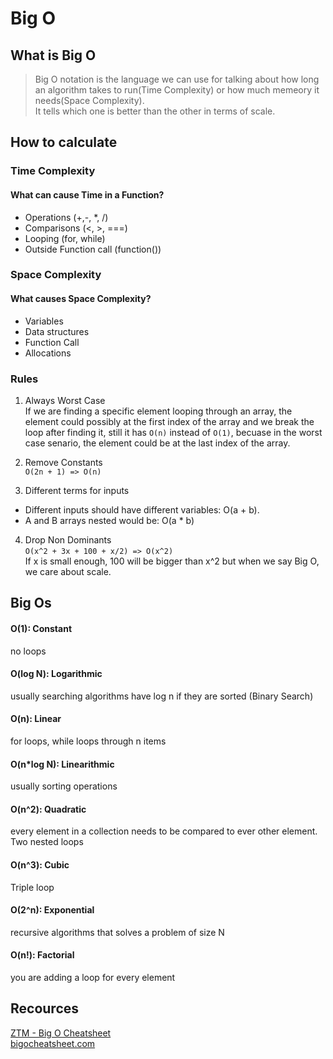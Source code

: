# Big O

## What is Big O

> Big O notation is the language we can use for talking about how long an algorithm takes to run(Time Complexity) or how much memeory it needs(Space Complexity).\
> It tells which one is better than the other in terms of scale.

## How to calculate

### Time Complexity

#### What can cause Time in a Function?

- Operations (+,-, \*, /)
- Comparisons (<, >, ===)
- Looping (for, while)
- Outside Function call (function())

### Space Complexity

#### What causes Space Complexity?

- Variables
- Data structures
- Function Call
- Allocations

### Rules

1. Always Worst Case\
   If we are finding a specific element looping through an array, the element could possibly at the first index of the array and we break the loop after finding it, still it has `O(n)` instead of `O(1)`, becuase in the worst case senario, the element could be at the last index of the array.

2. Remove Constants\
   `O(2n + 1) => O(n)`

3. Different terms for inputs

- Different inputs should have different variables: O(a + b).
- A and B arrays nested would be: O(a \* b)

4. Drop Non Dominants\
   `O(x^2 + 3x + 100 + x/2) => O(x^2)`\
   If x is small enough, 100 will be bigger than x^2 but when we say Big O, we care about scale.

## Big Os

#### O(1): Constant

no loops

#### O(log N): Logarithmic

usually searching algorithms have log n if they are sorted (Binary Search)

#### O(n): Linear

for loops, while loops through n items

#### O(n\*log N): Linearithmic

usually sorting operations

#### O(n^2): Quadratic

every element in a collection needs to be compared to ever other element. Two nested loops

#### O(n^3): Cubic

Triple loop

#### O(2^n): Exponential

recursive algorithms that solves a problem of size N

#### O(n!): Factorial

you are adding a loop for every element

## Recources

[ZTM - Big O Cheatsheet](https://zerotomastery.io/cheatsheets/big-o-cheat-sheet/?utm_source=udemy&utm_medium=coursecontent)\
[bigocheatsheet.com](https://www.bigocheatsheet.com/)
